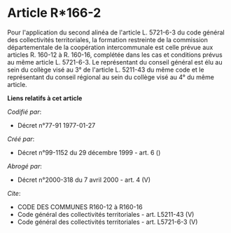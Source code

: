 # Article R*166-2

Pour l'application du second alinéa de l'article L. 5721-6-3 du code général des collectivités territoriales, la formation
restreinte de la commission départementale de la coopération intercommunale est celle prévue aux articles R. 160-12 à R.
160-16, complétée dans les cas et conditions prévus au même article L. 5721-6-3. Le représentant du conseil général est élu
au sein du collège visé au 3° de l'article L. 5211-43 du même code et le représentant du conseil régional au sein du collège
visé au 4° du même article.

**Liens relatifs à cet article**

_Codifié par_:

  - Décret n°77-91 1977-01-27

_Créé par_:

  - Décret n°99-1152 du 29 décembre 1999 - art. 6 ()

_Abrogé par_:

  - Décret n°2000-318 du 7 avril 2000 - art. 4 (V)

_Cite_:

  - CODE DES COMMUNES R160-12 à R160-16
  - Code général des collectivités territoriales - art. L5211-43 (V)
  - Code général des collectivités territoriales - art. L5721-6-3 (V)
